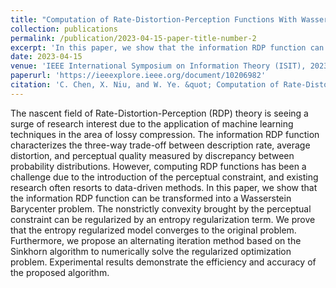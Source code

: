 ```yaml
---
title: "Computation of Rate-Distortion-Perception Functions With Wasserstein Barycenter"
collection: publications
permalink: /publication/2023-04-15-paper-title-number-2
excerpt: 'In this paper, we show that the information RDP function can be transformed into a Wasserstein Barycenter problem. The nonstrictly convexity brought by the perceptual constraint can be regularized by an entropy regularization term.'
date: 2023-04-15
venue: 'IEEE International Symposium on Information Theory (ISIT), 2023.'
paperurl: 'https://ieeexplore.ieee.org/document/10206982'
citation: 'C. Chen, X. Niu, and W. Ye. &quot; Computation of Rate-Distortion-Perception Functions With Wasserstein Barycenter.&quot; <i>2023 IEEE International Symposium on Information Theory (ISIT)</i>.'
---
```


The nascent field of Rate-Distortion-Perception (RDP) theory is seeing a surge of research interest due to the application of machine learning techniques in the area of lossy compression. The information RDP function characterizes the three-way trade-off between description rate, average distortion, and perceptual quality measured by discrepancy between probability distributions. However, computing RDP functions has been a challenge due to the introduction of the perceptual constraint, and existing research often resorts to data-driven methods. In this paper, we show that the information RDP function can be transformed into a Wasserstein Barycenter problem. The nonstrictly convexity brought by the perceptual constraint can be regularized by an entropy regularization term. We prove that the entropy regularized model converges to the original problem. Furthermore, we propose an alternating iteration method based on the Sinkhorn algorithm to numerically solve the regularized
optimization problem. Experimental results demonstrate the efficiency and accuracy of the proposed algorithm.
